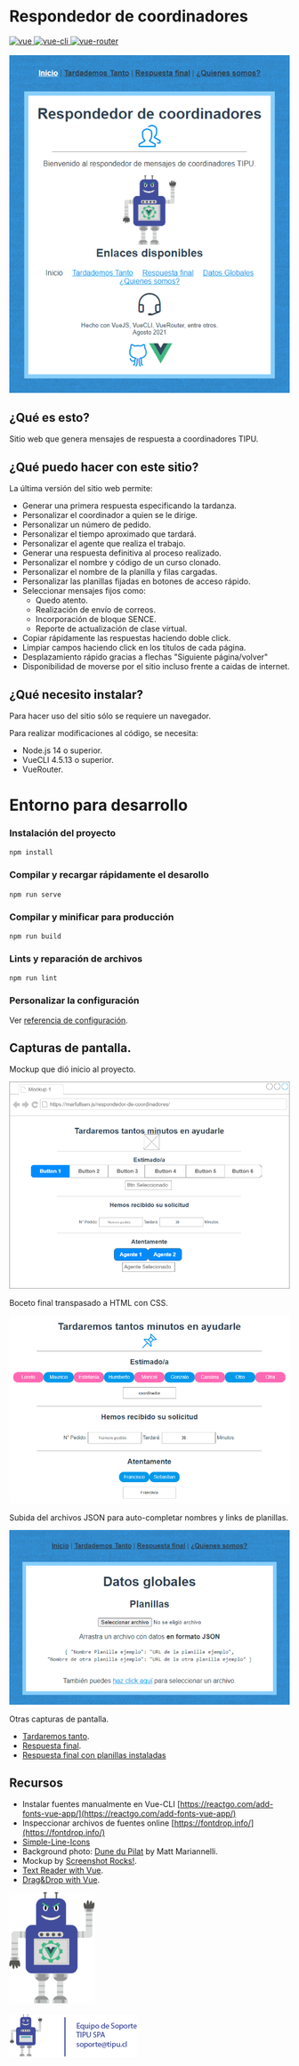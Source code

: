 # Respondedor de coordinadores

<a href="https://github.com/vuejs/vue">
  <img src="https://img.shields.io/badge/Vue-3.2.4-blue.svg" alt="vue">
</a>
<a href="https://github.com/vuejs/vue">
  <img src="https://img.shields.io/badge/Vue--CLI-4.5.13-brightgreen.svg" alt="vue-cli">
</a>
<a href="https://github.com/vuejs/vue">
  <img src="https://img.shields.io/badge/Vue--router-4.0.11-yellow.svg" alt="vue-router">
</a>
<br><br>
<img src="./docs/screenshots/localhost_8080_inicio.png" alt="Página-inicio">

## ¿Qué es esto?
Sitio web que genera mensajes de respuesta a coordinadores TIPU.

## ¿Qué puedo hacer con este sitio?
La última versión del sitio web permite:
- Generar una primera respuesta especificando la tardanza.
- Personalizar el coordinador a quien se le dirige.
- Personalizar un número de pedido.
- Personalizar el tiempo aproximado que tardará.
- Personalizar el agente que realiza el trabajo.
- Generar una respuesta definitiva al proceso realizado.
- Personalizar el nombre y código de un curso clonado.
- Personalizar el nombre de la planilla y filas cargadas.
- Personalizar las planillas fijadas en botones de acceso rápido.
- Seleccionar mensajes fijos como:
  - Quedo atento.
  - Realización de envío de correos.
  - Incorporación de bloque SENCE.
  - Reporte de actualización de clase virtual.
- Copiar rápidamente las respuestas haciendo doble click.
- Limpiar campos haciendo click en los títulos de cada página.
- Desplazamiento rápido gracias a flechas "Siguiente página/volver"
- Disponibilidad de moverse por el sitio incluso frente a caidas de internet.

## ¿Qué necesito instalar?
Para hacer uso del sitio sólo se requiere un navegador.

Para realizar modificaciones al código, se necesita:
- Node.js 14 o superior.
- VueCLI 4.5.13 o superior.
- VueRouter.

# Entorno para desarrollo
### Instalación del proyecto
```
npm install
```

### Compilar y recargar rápidamente el desarollo
```
npm run serve
```

### Compilar y minificar para producción
```
npm run build
```

### Lints y reparación de archivos
```
npm run lint
```

### Personalizar la configuración
Ver [referencia de configuración](https://cli.vuejs.org/config/).

## Capturas de pantalla.

Mockup que dió inicio al proyecto.

<img src="./docs/screenshots/mockup_idea_1_draw.io.png" alt="Primer-mockup">


Boceto final transpasado a HTML con CSS.

<img src="./docs/screenshots/mockup_idea_1_developed.png" alt="Mockup-realizado">


Subida del archivos JSON para auto-completar nombres y links de planillas.

<img src="./docs/screenshots/datos-globales-2021-09-02-13_02_53.png" alt="Carga-de-datos-globales">


Otras capturas de pantalla.
- [Tardaremos tanto](./docs/screenshots/tardaremos-tanto-2021-09-02-12_26_56.png).
- [Respuesta final](./docs/screenshots/respuesta-final-2021-09-02-12_30_36.png).
- [Respuesta final con planillas instaladas](./docs/screenshots/respuesta-final-with-planillas-2021-09-02-13_36_32.png)

## Recursos
- Instalar fuentes manualmente en Vue-CLI [https://reactgo.com/add-fonts-vue-app/](https://reactgo.com/add-fonts-vue-app/)
- Inspeccionar archivos de fuentes online [https://fontdrop.info/](https://fontdrop.info/)
- [Simple-Line-Icons](https://github.com/thesabbir/simple-line-icons)
- Background photo: [Dune du Pilat](https://unsplash.com/photos/S0sD0DbArgk) by Matt Mariannelli.
- Mockup by [Screenshot Rocks!](https://screenshot.rocks/).
- [Text Reader with Vue](https://codesandbox.io/s/4p0k1xly4).
- [Drag&Drop with Vue](https://codepen.io/stenvdb/pen/wvBoYQO).

<img src="./docs/img/evil-robot-tipu.png" height="200px" alt="Evil-Robot">
<br><br>
<img src="./docs/img/robot_soporte_tipu.png" alt="Soporte TIPU">